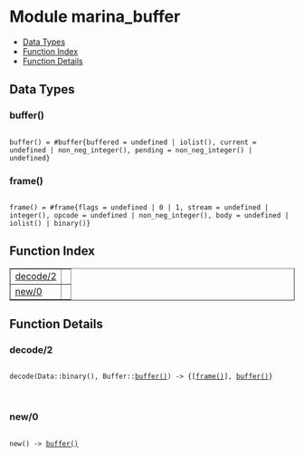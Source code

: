 

# Module marina_buffer #
* [Data Types](#types)
* [Function Index](#index)
* [Function Details](#functions)

<a name="types"></a>

## Data Types ##




### <a name="type-buffer">buffer()</a> ###


<pre><code>
buffer() = #buffer{buffered = undefined | iolist(), current = undefined | non_neg_integer(), pending = non_neg_integer() | undefined}
</code></pre>




### <a name="type-frame">frame()</a> ###


<pre><code>
frame() = #frame{flags = undefined | 0 | 1, stream = undefined | integer(), opcode = undefined | non_neg_integer(), body = undefined | iolist() | binary()}
</code></pre>

<a name="index"></a>

## Function Index ##


<table width="100%" border="1" cellspacing="0" cellpadding="2" summary="function index"><tr><td valign="top"><a href="#decode-2">decode/2</a></td><td></td></tr><tr><td valign="top"><a href="#new-0">new/0</a></td><td></td></tr></table>


<a name="functions"></a>

## Function Details ##

<a name="decode-2"></a>

### decode/2 ###

<pre><code>
decode(Data::binary(), Buffer::<a href="#type-buffer">buffer()</a>) -&gt; {[<a href="#type-frame">frame()</a>], <a href="#type-buffer">buffer()</a>}
</code></pre>
<br />

<a name="new-0"></a>

### new/0 ###

<pre><code>
new() -&gt; <a href="#type-buffer">buffer()</a>
</code></pre>
<br />

